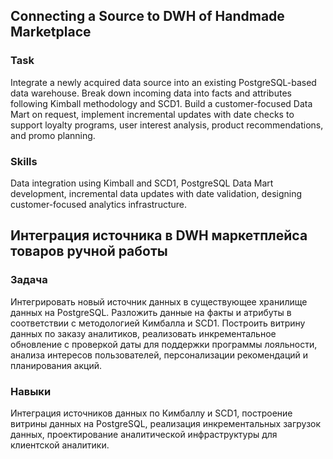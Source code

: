 ## Connecting a Source to DWH of Handmade Marketplace

### Task  
Integrate a newly acquired data source into an existing PostgreSQL-based data warehouse. Break down incoming data into facts and attributes following Kimball methodology and SCD1. Build a customer-focused Data Mart on request, implement incremental updates with date checks to support loyalty programs, user interest analysis, product recommendations, and promo planning.

### Skills  
Data integration using Kimball and SCD1, PostgreSQL Data Mart development, incremental data updates with date validation, designing customer-focused analytics infrastructure.

## Интеграция источника в DWH маркетплейса товаров ручной работы

### Задача  
Интегрировать новый источник данных в существующее хранилище данных на PostgreSQL. Разложить данные на факты и атрибуты в соответствии с методологией Кимбалла и SCD1. Построить витрину данных по заказу аналитиков, реализовать инкрементальное обновление с проверкой даты для поддержки программы лояльности, анализа интересов пользователей, персонализации рекомендаций и планирования акций.

### Навыки  
Интеграция источников данных по Кимбаллу и SCD1, построение витрины данных на PostgreSQL, реализация инкрементальных загрузок данных, проектирование аналитической инфраструктуры для клиентской аналитики.
